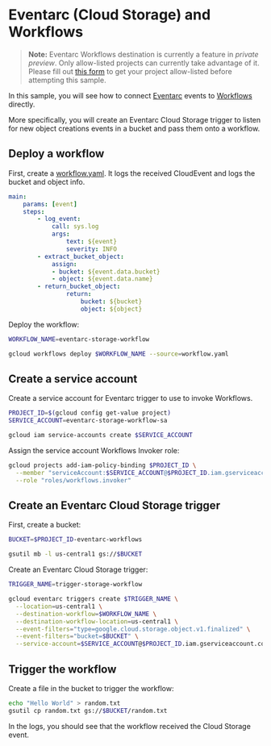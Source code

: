 # Eventarc (Cloud Storage) and Workflows

> **Note:** Eventarc Workflows destination is currently a feature in *private preview*.
> Only allow-listed projects can currently take advantage of it. Please fill out
> [this form](https://docs.google.com/forms/d/e/1FAIpQLSdgwrSV8Y4xZv_tvI6X2JEGX1-ty9yizv3_EAOVHWVKXvDLEA/viewform?resourcekey=0-1ftfaZAk_IS2J61P6r1mSw)
> to get your project allow-listed before attempting this sample.

In this sample, you will see how to connect
[Eventarc](https://cloud.google.com/eventarc/docs) events to
[Workflows](https://cloud.google.com/workflows/docs) directly.

More specifically, you will create an Eventarc Cloud Storage trigger to listen
for new object creations events in a bucket and pass them onto a workflow.

## Deploy a workflow

First, create a [workflow.yaml](workflow.yaml). It logs the received
CloudEvent and logs the bucket and object info.

```yaml
main:
    params: [event]
    steps:
        - log_event:
            call: sys.log
            args:
                text: ${event}
                severity: INFO
        - extract_bucket_object:
            assign:
            - bucket: ${event.data.bucket}
            - object: ${event.data.name}
        - return_bucket_object:
                return:
                    bucket: ${bucket}
                    object: ${object}
```

Deploy the workflow:

```sh
WORKFLOW_NAME=eventarc-storage-workflow

gcloud workflows deploy $WORKFLOW_NAME --source=workflow.yaml
```

## Create a service account

Create a service account for Eventarc trigger to use to invoke Workflows.

```sh
PROJECT_ID=$(gcloud config get-value project)
SERVICE_ACCOUNT=eventarc-storage-workflow-sa

gcloud iam service-accounts create $SERVICE_ACCOUNT
```

Assign the service account Workflows Invoker role:

```sh
gcloud projects add-iam-policy-binding $PROJECT_ID \
  --member "serviceAccount:$SERVICE_ACCOUNT@$PROJECT_ID.iam.gserviceaccount.com" \
  --role "roles/workflows.invoker"
```

## Create an Eventarc Cloud Storage trigger

First, create a bucket:

```sh
BUCKET=$PROJECT_ID-eventarc-workflows

gsutil mb -l us-central1 gs://$BUCKET
```

Create an Eventarc Cloud Storage trigger:

```sh
TRIGGER_NAME=trigger-storage-workflow

gcloud eventarc triggers create $TRIGGER_NAME \
  --location=us-central1 \
  --destination-workflow=$WORKFLOW_NAME \
  --destination-workflow-location=us-central1 \
  --event-filters="type=google.cloud.storage.object.v1.finalized" \
  --event-filters="bucket=$BUCKET" \
  --service-account=$SERVICE_ACCOUNT@$PROJECT_ID.iam.gserviceaccount.com
```

## Trigger the workflow

Create a file in the bucket to trigger the workflow:

```sh
echo "Hello World" > random.txt
gsutil cp random.txt gs://$BUCKET/random.txt
```

In the logs, you should see that the workflow received the Cloud Storage event.
